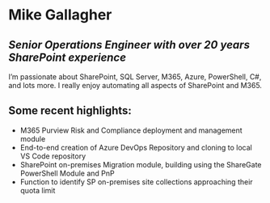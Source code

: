 # Mike Gallagher
## _Senior Operations Engineer with over 20 years SharePoint experience_

I’m passionate about SharePoint, SQL Server, M365, Azure, PowerShell, C#, and lots more. I really enjoy automating all aspects of SharePoint and M365.

## Some recent highlights:

- M365 Purview Risk and Compliance deployment and management module
- End-to-end creation of Azure DevOps Repository and cloning to local VS Code repository
- SharePoint on-premises Migration module, building using the ShareGate PowerShell Module and PnP
- Function to identify SP on-premises site collections approaching their quota limit
